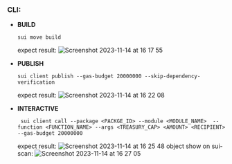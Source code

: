 ### CLI:
- **BUILD**
    ```
    sui move build
    ```
    expect result:
    ![Screenshot 2023-11-14 at 16 17 55](https://github.com/truonggau/sui-tutorial/assets/87189382/408655cf-8349-4c8f-9dcb-90ad21f53457)

- **PUBLISH**
    ```
    sui client publish --gas-budget 20000000 --skip-dependency-verification
    ```
    expect result:
    ![Screenshot 2023-11-14 at 16 22 08](https://github.com/truonggau/sui-tutorial/assets/87189382/6022a0c0-6307-4fcd-8e74-c595deb09dc5)

- **INTERACTIVE**
    ```
     sui client call --package <PACKGE_ID> --module <MODULE_NAME>  --function <FUNCTION_NAME> --args <TREASURY_CAP> <AMOUNT> <RECIPIENT> --gas-budget 20000000
    ```
    expect result:
      ![Screenshot 2023-11-14 at 16 25 48](https://github.com/truonggau/sui-tutorial/assets/87189382/285374e6-5815-4ba0-9949-51fd388f18fd)
    object show on sui-scan:
      ![Screenshot 2023-11-14 at 16 27 05](https://github.com/truonggau/sui-tutorial/assets/87189382/942b8b3e-92d8-44da-90d4-83fec86dafba)


